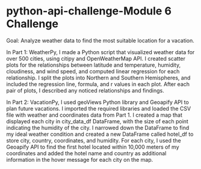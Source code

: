 # python-api-challenge-Module 6 Challenge
Goal: Analyze weather data to find the most suitable location for a vacation.

In Part 1: WeatherPy, I made a Python script that visualized weather data for over 500 cities, using citipy and OpenWeatherMap API. I created scatter plots for the relationships between latitude and temperature, humidity, cloudiness, and wind speed, and computed linear regression for each relationship. I split the plots into Northern and Southern Hemispheres, and included the regression line, formula, and r values in each plot. After each pair of plots, I described any noticed relationships and findings.

In Part 2: VacationPy, I used geoViews Python library and Geoapify API to plan future vacations. I imported the required libraries and loaded the CSV file with weather and coordinates data from Part 1. I created a map that displayed each city in city_data_df DataFrame, with the size of each point indicating the humidity of the city. I narrowed down the DataFrame to find my ideal weather condition and created a new DataFrame called hotel_df to store city, country, coordinates, and humidity. For each city, I used the Geoapify API to find the first hotel located within 10,000 meters of my coordinates and added the hotel name and country as additional information in the hover message for each city on the map.

